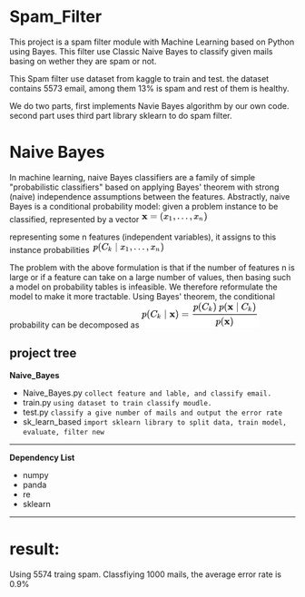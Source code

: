 # Spam_Filter
This project is a spam filter module with Machine Learning based on Python using Bayes. This filter use Classic Naive Bayes to classify given mails basing on wether they are spam or not.

This Spam filter use dataset from kaggle to train and test. the dataset contains 5573 email, among them 13% is spam and rest of them is healthy.

We do two parts, first implements Navie Bayes algorithm by our own code. second part uses third part library sklearn to do spam filter.
# Naive Bayes
In machine learning, naive Bayes classifiers are a family of simple "probabilistic classifiers" based on applying Bayes' theorem with strong (naive) independence assumptions between the features.
Abstractly, naive Bayes is a conditional probability model: given a problem instance to be classified, represented by a vector 
![Aaron Swartz](https://github.com/wruochao19/Hello-world/raw/master/1.png)
 
 representing some n features (independent variables), it assigns to this instance probabilities 
![Aaron Swartz](https://github.com/wruochao19/Hello-world/raw/master/2.png)

The problem with the above formulation is that if the number of features n is large or if a feature can take on a large number of values, then basing such a model on probability tables is infeasible. We therefore reformulate the model to make it more tractable. Using Bayes' theorem, the conditional probability can be decomposed as 
![Aaron Swartz](https://github.com/wruochao19/Hello-world/raw/master/4.png)

**project tree**
----------------
**Naive_Bayes**
 * Naive_Bayes.py ``collect feature and lable, and classify email.``
 * train.py ``using dataset to train classify moudle.``
 * test.py ``classify a give number of mails and output the error rate``
 * sk_learn_based ``import sklearn library to split data, train model, evaluate, filter new``
----------------
**Dependency List**
 * numpy
 * panda
 * re
 * sklearn
----------------
# result:
Using 5574 traing spam. Classfiying 1000 mails, the average error rate is 0.9%
